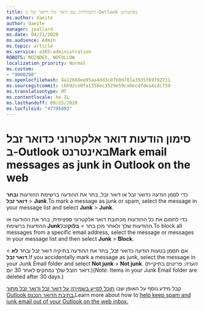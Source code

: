 ```yaml
---
title: התמודדות עם דואר זבל ודואר זבל ב-Outlook באינטרנט
ms.author: daeite
author: daeite
manager: joallard
ms.date: 04/21/2020
ms.audience: Admin
ms.topic: article
ms.service: o365-administration
ROBOTS: NOINDEX, NOFOLLOW
localization_priority: Normal
ms.custom:
- "9000290"
ms.openlocfilehash: 4a12668ee95aa4dd3c07b0d781a3935f69792211
ms.sourcegitcommit: c6692ce0fa1358ec3529e59ca0ecdfdea4cdc759
ms.translationtype: MT
ms.contentlocale: he-IL
ms.lasthandoff: 09/15/2020
ms.locfileid: "47795893"
---
```

# <a name="mark-email-messages-as-junk-in-outlook-on-the-web"></a><span data-ttu-id="87d97-102">סימון הודעות דואר אלקטרוני כדואר זבל ב-Outlook באינטרנט</span><span class="sxs-lookup"><span data-stu-id="87d97-102">Mark email messages as junk in Outlook on the web</span></span>

<span data-ttu-id="87d97-103">כדי לסמן הודעה כדואר זבל או דואר זבל, בחר את ההודעה ברשימת ההודעות **ובחר דואר זבל**  >  **Junk**.</span><span class="sxs-lookup"><span data-stu-id="87d97-103">To mark a message as junk or spam, select the message in your message list and select **Junk** > **Junk**.</span></span>

<span data-ttu-id="87d97-104">כדי לחסום את כל ההודעות מכתובת דואר אלקטרוני ספציפית, בחר את ההודעה או ההודעות ברשימת **Junk**ההודעות שלך ולאחר מכן בחר  >  **בלוק**זבל.</span><span class="sxs-lookup"><span data-stu-id="87d97-104">To block all messages from a specific email address, select the message or messages in your message list and then select **Junk** > **Block**.</span></span>

<span data-ttu-id="87d97-105">אם תסמן בטעות הודעה כדואר זבל, בחר את ההודעה בתיקיה דואר זבל ובחר **לא**  >  **דואר זבל**.</span><span class="sxs-lookup"><span data-stu-id="87d97-105">If you accidentally mark a message as junk, select the message in your Junk Email folder and select **Not junk** > **Not junk**.</span></span> <span data-ttu-id="87d97-106">(*הערה:* פריטים בתיקיית דואר הזבל שלך נמחקים לאחר 30 יום.)</span><span class="sxs-lookup"><span data-stu-id="87d97-106">(*Note:* Items in your Junk Email folder are deleted after 30 days.)</span></span>

<span data-ttu-id="87d97-107">קבל מידע נוסף על האופן שבו [תוכל לסייע בשמירה על דואר זבל ודואר זבל מתוך Outlook בתיבת הדואר הנכנס.](https://support.office.com/article/db786e79-54e2-40cc-904f-d89d57b7f41d)</span><span class="sxs-lookup"><span data-stu-id="87d97-107">Learn more about how to [help keep spam and junk email out of your Outlook on the web inbox.](https://support.office.com/article/db786e79-54e2-40cc-904f-d89d57b7f41d)</span></span>